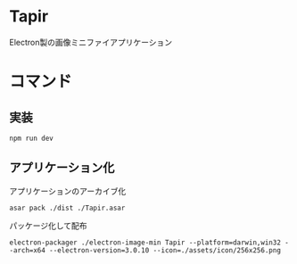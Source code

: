 # Tapir
Electron製の画像ミニファイアプリケーション

# コマンド
## 実装
```
npm run dev
```

## アプリケーション化
アプリケーションのアーカイブ化
```
asar pack ./dist ./Tapir.asar
```

パッケージ化して配布
```
electron-packager ./electron-image-min Tapir --platform=darwin,win32 --arch=x64 --electron-version=3.0.10 --icon=./assets/icon/256x256.png
```

